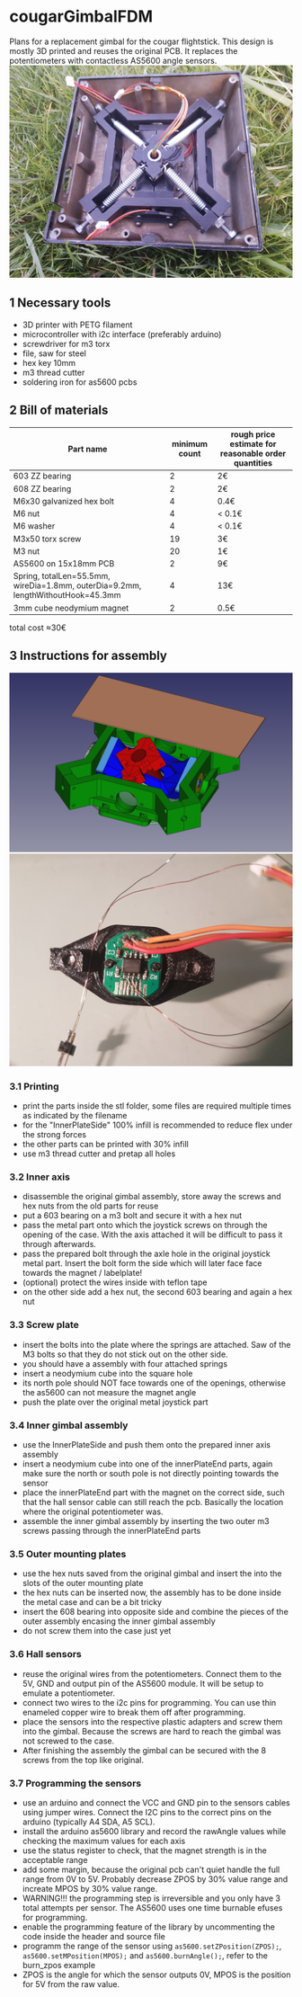 # cougarGimbalFDM
Plans for a replacement gimbal for the cougar flightstick.
This design is mostly 3D printed and reuses the original PCB.
It replaces the potentiometers with contactless AS5600 angle sensors.
![picture of assembled gimbal](/images/finishedAssembly1.jpg)

## 1 Necessary tools
- 3D printer with PETG filament
- microcontroller with i2c interface (preferably arduino)
- screwdriver for m3 torx
- file, saw for steel
- hex key 10mm
- m3 thread cutter
- soldering iron for as5600 pcbs

## 2 Bill of materials
| Part name       | minimum count | rough price estimate for reasonable order quantities |
| --------------- | ------------- | ----------------- |
| 603 ZZ bearing               | 2  | 2€     |
| 608 ZZ bearing               | 2  | 2€     |
| M6x30 galvanized hex bolt    | 4  | 0.4€   |
| M6 nut                       | 4  | < 0.1€ |
| M6 washer                    | 4  | < 0.1€ |
| M3x50 torx screw             | 19 | 3€     |
| M3 nut                       | 20 | 1€     |
| AS5600 on 15x18mm PCB        | 2  | 9€     |
| Spring, totalLen=55.5mm, wireDia=1.8mm, outerDia=9.2mm, lengthWithoutHook=45.3mm | 4 | 13€ |
| 3mm cube neodymium magnet | 2 | 0.5€ |
total cost ≈30€

## 3 Instructions for assembly
![picture of assembled gimbal](/images/cad1.PNG)
![picture of assembled gimbal](/images/i2cProgramming.jpg)
### 3.1 Printing
- print the parts inside the stl folder, some files are required multiple times as indicated by the filename
- for the "InnerPlateSide" 100% infill is recommended to reduce flex under the strong forces
- the other parts can be printed with 30% infill
- use m3 thread cutter and pretap all holes

### 3.2 Inner axis
- disassemble the original gimbal assembly, store away the screws and hex nuts from the old parts for reuse
- put a 603 bearing on a m3 bolt and secure it with a hex nut
- pass the metal part onto which the joystick screws on through the opening of the case. With the axis attached it will be difficult to pass it through afterwards.
- pass the prepared bolt through the axle hole in the original joystick metal part. Insert the bolt form the side which will later face face towards the magnet / labelplate!
- (optional) protect the wires inside with teflon tape
- on the other side add a hex nut, the second 603 bearing and again a hex nut

### 3.3 Screw plate
- insert the bolts into the plate where the springs are attached. Saw of the M3 bolts so that they do not stick out on the other side.
- you should have a assembly with four attached springs
- insert a neodymium cube into the square hole
- its north pole should NOT face towards one of the openings, otherwise the as5600 can not measure the magnet angle
- push the plate over the original metal joystick part

### 3.4 Inner gimbal assembly
- use the InnerPlateSide and push them onto the prepared inner axis assembly
- insert a neodymium cube into one of the innerPlateEnd parts, again make sure the north or south pole is not directly pointing towards the sensor
- place the innerPlateEnd part with the magnet on the correct side, such that the hall sensor cable can still reach the pcb. Basically the location where the original potentiometer was.
- assemble the inner gimbal assembly by inserting the two outer m3 screws passing through the innerPlateEnd parts

### 3.5 Outer mounting plates
- use the hex nuts saved from the original gimbal and insert the into the slots of the outer mounting plate
- the hex nuts can be inserted now, the assembly has to be done inside the metal case and can be a bit tricky
- insert the 608 bearing into opposite side and combine the pieces of the outer assembly encasing the inner gimbal assembly
- do not screw them into the case just yet

### 3.6 Hall sensors
- reuse the original wires from the potentiometers. Connect them to the 5V, GND and output pin of the AS5600 module. It will be setup to emulate a potentiometer.
- connect two wires to the i2c pins for programming. You can use thin enameled copper wire to break them off after programming.
- place the sensors into the respective plastic adapters and screw them into the gimbal. Because the screws are hard to reach the gimbal was not screwed to the case.
- After finishing the assembly the gimbal can be secured with the 8 screws from the top like original.

### 3.7 Programming the sensors
- use an arduino and connect the VCC and GND pin to the sensors cables using jumper wires. Connect the I2C pins to the correct pins on the arduino (typically A4 SDA, A5 SCL).
- install the arduino as5600 library and record the rawAngle values while checking the maximum values for each axis
- use the status register to check, that the magnet strength is in the acceptable range
- add some margin, because the original pcb can't quiet handle the full range from 0V to 5V. Probably decrease ZPOS by 30% value range and increate MPOS by 30% value range.
- WARNING!!! the programming step is irreversible and you only have 3 total attempts per sensor. The AS5600 uses one time burnable efuses for programming.
- enable the programming feature of the library by uncommenting the code inside the header and source file
- programm the range of the sensor using `as5600.setZPosition(ZPOS);`, `as5600.setMPosition(MPOS);` and `as5600.burnAngle();`, refer to the burn_zpos example
- ZPOS is the angle for which the sensor outputs 0V, MPOS is the position for 5V from the raw value.
